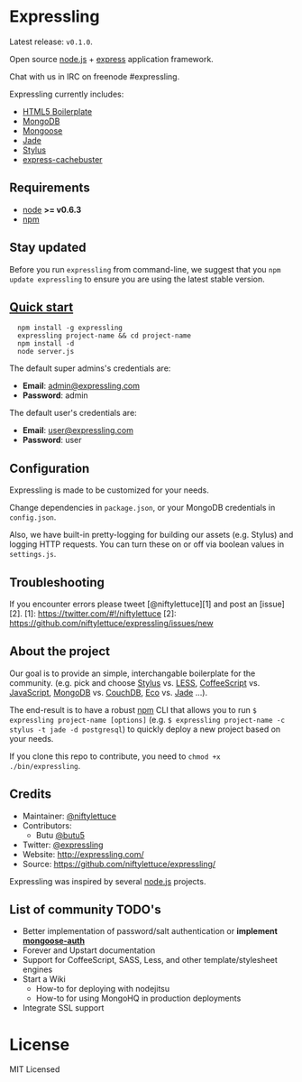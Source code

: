 
# Expressling

Latest release: `v0.1.0`.

Open source [node.js](http://nodejs.org) + [express](http://expressjs.com/) application framework.

Chat with us in IRC on freenode #expressling.

Expressling currently includes:

- [HTML5 Boilerplate](http://h5bp.com/)
- [MongoDB](http://www.mongodb.org/)
- [Mongoose](http://mongoosejs.com/)
- [Jade](http://jade-lang.com/)
- [Stylus](http://learnboost.github.com/stylus/)
- [express-cachebuster](https://github.com/niftylettuce/express-cachebuster/)

## Requirements

  * [node](https://github.com/joyent/node) **>= v0.6.3**
  * [npm](https://github.com/isaacs/npm)

## Stay updated

Before you run `expressling` from command-line, we suggest that you
`npm update expressling` to ensure you are using the latest stable version.

## <a href="#quick-start" name="quick-start">Quick start</a>

      npm install -g expressling
      expressling project-name && cd project-name
      npm install -d
      node server.js

The default super admins's credentials are:

* **Email**: admin@expressling.com
* **Password**: admin

The default user's credentials are:

* **Email**: user@expressling.com
* **Password**: user


## Configuration

Expressling is made to be customized for your needs.

Change dependencies in `package.json`, or your MongoDB credentials in `config.json`.

Also, we have built-in pretty-logging for building our assets (e.g. Stylus) and logging HTTP requests.  You can turn these on or off via boolean values in `settings.js`.


## Troubleshooting

If you encounter errors please tweet [@niftylettuce][1] and post an [issue][2].
[1]: https://twitter.com/#!/niftylettuce
[2]: https://github.com/niftylettuce/expressling/issues/new


## About the project

Our goal is to provide an simple, interchangable boilerplate for the community.
(e.g. pick and choose [Stylus][3] vs. [LESS][4], [CoffeeScript][5] vs.
[JavaScript][6], [MongoDB][7] vs. [CouchDB][8], [Eco][9] vs. [Jade][10] ...).

[3]: http://learnboost.github.com/stylus
[4]: http://lesscss.org
[5]: http://jashkenas.github.com/coffee-script
[6]: https://developer.mozilla.org/en/JavaScript/Reference
[7]: http://www.mongodb.org
[8]: http://couchdb.apache.org
[9]: https://github.com/sstephenson/eco
[10]: http://jade-lang.com

The end-result is to have a robust [npm](http://npmjs.org) CLI that allows you to run
`$ expressling project-name [options]` (e.g. `$ expressling project-name -c stylus -t jade -d postgresql`)
to quickly deploy a new project based on your needs.

If you clone this repo to contribute, you need to `chmod +x ./bin/expressling`.

## Credits

* Maintainer: [@niftylettuce](https://twitter.com/#!/niftylettuce)
* Contributors:
    - Butu [@butu5](https://github.com/butu5)
* Twitter: [@expressling](https://twitter.com/#!/expressling)
* Website: <http://expressling.com/>
* Source: <https://github.com/niftylettuce/expressling/>

Expressling was inspired by several [node.js](http://nodejs.org) projects.


## List of community TODO's

* Better implementation of password/salt authentication
 or **implement [mongoose-auth](https://github.com/bnoguchi/mongoose-auth)**
* Forever and Upstart documentation
* Support for CoffeeScript, SASS, Less, and other template/stylesheet engines
* Start a Wiki
    - How-to for deploying with nodejitsu
    - How-to for using MongoHQ in production deployments
* Integrate SSL support


# License

MIT Licensed
